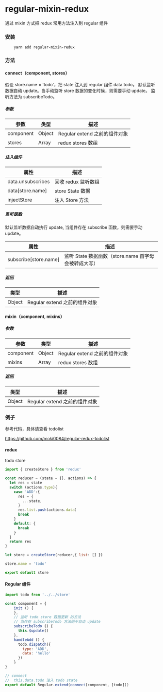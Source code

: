# regular-mixin-redux

通过 mixin 方式把 redux 常用方法注入到 regular 组件

### 安装
```shell
    yarn add regular-mixin-redux
```

### 方法
#### connect（component, stores）
假设 store.name = 'todo'，把 state 注入到 regular 组件 data.todo，
默认监听数据自动 update。当手动监听 store 数据的变化时候，则需要手动 update。
监听方法为 subscribeTodo。

##### 参数

|参数|类型|描述|
|----|----|----|
|component|Object|Regular extend 之前的组件对象|
|stores|Array|redux stores 数组|

##### 注入组件

|属性|描述|
|----|----|
|data.unsubscribes|回收 redux 监听数组|
|data[store.name]| store State 数据 |
|injectStore|注入 Store 方法|

##### 监听函数

默认监听数据自动执行 update, 当组件存在 subscribe 函数，则需要手动 update。

|属性|描述|
|----|----|
|subscribe[store.name]|监听 State 数据函数（store.name 首字母会被转成大写）|

##### 返回 

|类型|描述|
|----|----|
|Object|Regular extend 之前的组件对象|

#### mixin（component, mixins）

##### 参数

|参数|类型|描述|
|----|----|----|
|component|Object|Regular extend 之前的组件对象|
|mixins|Array|redux stores 数组|

##### 返回 

|类型|描述|
|----|----|
|Object|Regular extend 之前的组件对象|

### 例子
参考代码，具体请查看 todolist

https://github.com/moki0084/regular-redux-todolist

#### redux
todo store
```js
import { createStore } from 'redux'

const reducer = (state = {}, actions) => {
  let res = state
  switch (actions.type){
    case 'ADD':{
      res = {
        ...state,
      }
      res.list.push(actions.data)
      break
    }
    default: {
      break
    }
  }
  return res
}

let store = createStore(reducer,{ list: [] })

store.name = 'todo'

export default store
```

#### Regular 组件
```js
import todo from '../../store'

const component = {
    init () {
    },
    // 监听 todo store 数据更新 的方法
    // 当存在 subscribeTodo 方法则不自动 update
    subscribeTodo () { 
      this.$update()
    },
    handleAdd () {
      todo.dispatch({
        type: 'ADD',
        data: 'hello'
      })
    }
}

// connect 
//  this.data.todo 注入 todo state 
export default Regular.extend(connect(component, [todo]))
```
